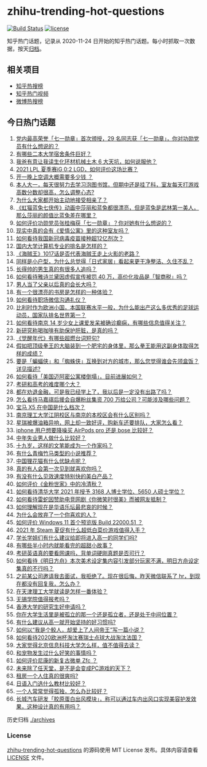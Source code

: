 # zhihu-trending-hot-questions

[![Build Status](https://github.com/justjavac/zhihu-trending-hot-questions/workflows/ci/badge.svg?branch=master)](https://github.com/justjavac/zhihu-trending-hot-questions/actions)
[![license](https://img.shields.io/github/license/justjavac/zhihu-trending-hot-questions)](https://github.com/justjavac/zhihu-trending-hot-questions/blob/master/LICENSE)

知乎热门话题，记录从 2020-11-24 日开始的知乎热门话题。每小时抓取一次数据，按天[归档](./archives)。

## 相关项目

- [知乎热搜榜](https://github.com/justjavac/zhihu-trending-top-search)
- [知乎热门视频](https://github.com/justjavac/zhihu-trending-hot-video)
- [微博热搜榜](https://github.com/justjavac/weibo-trending-hot-search)

## 今日热门话题

<!-- BEGIN -->
<!-- 最后更新时间 Wed Jun 30 2021 02:02:03 GMT+0800 (China Standard Time) -->

1. [党内最高荣誉「七一勋章」首次颁授，29
   名同志获「七一勋章」，你对功勋党员有什么想说的？](https://www.zhihu.com/question/468683456)
2. [有哪些二本大学宿舍条件巨好？](https://www.zhihu.com/question/374028292)
3. [我爸有意让我读生化环材机械土木 6 大天坑，如何说服他？](https://www.zhihu.com/question/468659467)
4. [2021 LPL 夏季赛iG 0:2 LGD，如何评价这场比赛？](https://www.zhihu.com/question/468845366)
5. [开一晚上空调大概需要多少钱 ？](https://www.zhihu.com/question/30844890)
6. [本人大一，每天很努力去学习泡图书馆，但期中还是挂了科，室友每天打游戏高数分数却很高，怎么调整心态?](https://www.zhihu.com/question/355894234)
7. [为什么大家都开始主动地接受相亲了？](https://www.zhihu.com/question/455245266)
8. [《虹猫蓝兔七侠传》动画中莎丽和蓝兔都很漂亮，但是蓝兔是武林第一美人，那么莎丽的颜值比蓝兔差在哪里？](https://www.zhihu.com/question/457762212)
9. [如何评价功勋党员张桂梅获「七一勋章」？你对她有什么想说的？](https://www.zhihu.com/question/468714113)
10. [现实中真的会有《爱情公寓》里的这种室友吗？](https://www.zhihu.com/question/465045658)
11. [如何看待我国新冠病毒疫苗接种超12亿剂次？](https://www.zhihu.com/question/468800069)
12. [国内大学计算机专业的排名是怎样的？](https://www.zhihu.com/question/19825429)
13. [《海贼王》1017话是否代表海贼王走上火影的老路？](https://www.zhihu.com/question/468180174)
14. [同样是小户型，为什么总觉得「日式家居」看起来更干净整洁、久住不乱？](https://www.zhihu.com/question/456011068)
15. [长得帅的男生真的有很多人追吗？](https://www.zhihu.com/question/466307046)
16. [如何看待雅诗兰黛因虚假宣传被罚 40
    万，高价化妆品是「智商税」吗？](https://www.zhihu.com/question/468588693)
17. [男人当了父亲以后真的会长大吗？](https://www.zhihu.com/question/440051636)
18. [有一个很漂亮的书房是怎样的一种体验？](https://www.zhihu.com/question/37664691)
19. [如何看待职场微信沟通礼仪？](https://www.zhihu.com/question/467777965)
20. [比利时作为欧洲小国，本国联赛水平一般，为什么能出产这么多优秀的足球运动员，国家队排名世界第一？](https://www.zhihu.com/question/466590026)
21. [如何看待南京 14
    岁少女上课爱发呆被确诊癫痫，有哪些信息值得关注？](https://www.zhihu.com/question/468699123)
22. [新研究称喝咖啡有助保护肝脏，是真的吗？](https://www.zhihu.com/question/468425699)
23. [《觉醒年代》有哪些超燃台词短句?](https://www.zhihu.com/question/463340352)
24. [假如把顶级拳王的大脑装到一个肥宅的身体里，那么拳王能用这副身体取得怎样的成绩？](https://www.zhihu.com/question/464880108)
25. [要是「蝙蝠侠」和「蜘蛛侠」互换到对方的城市，那么您觉得谁会先领盒饭？详见描述?](https://www.zhihu.com/question/462783033)
26. [如何看待「美国迈阿密公寓楼倒塌」，目前进展如何？](https://www.zhihu.com/question/467307206)
27. [考研和高考的难度哪个大？](https://www.zhihu.com/question/267738677)
28. [都在劝退金融，可是我已经学上了，我以后是一定没有出路了吗？](https://www.zhihu.com/question/446100938)
29. [怎么看待马嘉祺后援会自爆粉丝集资 700
    万给公司？可能涉及哪些问题？](https://www.zhihu.com/question/468354788)
30. [宝马 X5 在中国是什么档次？](https://www.zhihu.com/question/458266368)
31. [南京理工大学江阴校区与南京的本校区会有什么区别吗？](https://www.zhihu.com/question/368151829)
32. [星瑞被爆油箱异响，网上却一致好评，购新车还要排队，大家怎么看？](https://www.zhihu.com/question/468572924)
33. [iphone 用户想要降噪买 AirPods pro 还是 bose
    比较好？](https://www.zhihu.com/question/448041273)
34. [中年失业男人做什么比较好？](https://www.zhihu.com/question/466372244)
35. [十九岁，这样的文笔能成为一个作家吗？](https://www.zhihu.com/question/460213886)
36. [有什么青梅竹马类型的小说推荐？](https://www.zhihu.com/question/266632758)
37. [中国狸花猫有什么优缺点呢？](https://www.zhihu.com/question/49379992)
38. [真的有人会第一次见到就喜欢你吗？](https://www.zhihu.com/question/466085183)
39. [有没有什么见效速度特别快的美白产品？](https://www.zhihu.com/question/467016005)
40. [如何评价《金粉世家》中的冷清秋？](https://www.zhihu.com/question/30038693)
41. [如何看待清华大学 2021 年授予 3168 人博士学位、5650
    人硕士学位？](https://www.zhihu.com/question/468084761)
42. [如何看待雷蛇因赞助电竞网剧《你微笑时很美》而被网友抵制？](https://www.zhihu.com/question/468432056)
43. [如何理解现在是华语乐坛最悲哀的时候？](https://www.zhihu.com/question/358590192)
44. [为什么会放弃了一个你喜欢的人？](https://www.zhihu.com/question/466910224)
45. [如何评价 Windows 11 首个预览版 Build 22000.51
    ？](https://www.zhihu.com/question/468659107)
46. [2021 年 Steam 夏促有什么超低白菜价游戏值得入手？](https://www.zhihu.com/question/467846705)
47. [学长学姐们有什么建议给即将进入高一的同学们吗?](https://www.zhihu.com/question/281737071)
48. [有哪些半小时内就能看完的超甜小故事？](https://www.zhihu.com/question/443425789)
49. [考研英语真的要看网课吗，背单词硬刚真题是否可行？](https://www.zhihu.com/question/376186399)
50. [如何看待《明日方舟》本次美术设定集内容引发部分玩家不满，明日方舟设定集真的不行吗？](https://www.zhihu.com/question/468245713)
51. [之前某公司邀请我去面试，我拒绝了。现在很后悔，昨天微信联系了
    hr，到现在都没有回复我，怎么办？](https://www.zhihu.com/question/458631006)
52. [在天津理工大学就读是怎样一番体验？](https://www.zhihu.com/question/26561353)
53. [无锡学院值得报考吗？](https://www.zhihu.com/question/466950853)
54. [香港大学的研究生好申请吗？](https://www.zhihu.com/question/22632391)
55. [你在大学生活里是被孤立的那一个还是孤立者，还是处于中间位置？](https://www.zhihu.com/question/460650437)
56. [有什么建议从高一就开始坚持的好习惯吗?](https://www.zhihu.com/question/466473902)
57. [如何以“我是个鲛人，却爱上了人间帝王”写一篇小说？](https://www.zhihu.com/question/467008474)
58. [如何看待2020欧洲杯淘汰赛瑞士点球大战淘汰法国？](https://www.zhihu.com/question/468666336)
59. [大家觉得北京信息科技大学怎么样，值不值得去读？](https://www.zhihu.com/question/330906430)
60. [和宠物发生过什么好笑的事情吗？](https://www.zhihu.com/question/465343581)
61. [如何评价尼康的新复古微单 Zfc ？](https://www.zhihu.com/question/464936433)
62. [未来除了任天堂，是不是会变成PC游戏的天下？](https://www.zhihu.com/question/466668709)
63. [租房一个人住真的很爽吗?](https://www.zhihu.com/question/438872326)
64. [日语入门选什么教材比较好？](https://www.zhihu.com/question/19740967)
65. [一个人常常觉得孤独，怎么办比较好？](https://www.zhihu.com/question/466216274)
66. [长城汽车研发「胶原蛋白出风模块」，称可以通过车内出风口实现美容护发效果，这种设计真的有用吗？](https://www.zhihu.com/question/468453344)

<!-- END -->

历史归档 [./archives](./archives)

### License

[zhihu-trending-hot-questions](https://github.com/justjavac/zhihu-trending-hot-questions)
的源码使用 MIT License 发布。具体内容请查看 [LICENSE](./LICENSE) 文件。
